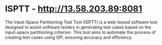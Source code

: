 # ISPTT - http://13.58.203.89:8081
The Input-Space Partitioning Test Tool (ISPTT) is a web-based software tool designed to assist software testers in generating test cases based on the input-space partitioning criterion. This tool aims to automate the process of creating test cases using ISP, ensuring accuracy and efficiency.
